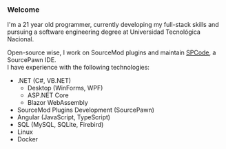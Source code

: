 ### Welcome

I'm a 21 year old programmer, currently developing my full-stack skills and <br>
pursuing a software engineering degree at Universidad Tecnológica Nacional.

Open-source wise, I work on SourceMod plugins and maintain [SPCode](https://github.com/SPCodeOrg/SPCode), a SourcePawn IDE. <br>
I have experience with the following technologies:
- .NET (C#, VB.NET)
  - Desktop (WinForms, WPF)
  - ASP.NET Core
  - Blazor WebAssembly
- SourceMod Plugins Development (SourcePawn)
- Angular (JavaScript, TypeScript)
- SQL (MySQL, SQLite, Firebird)
- Linux
- Docker
